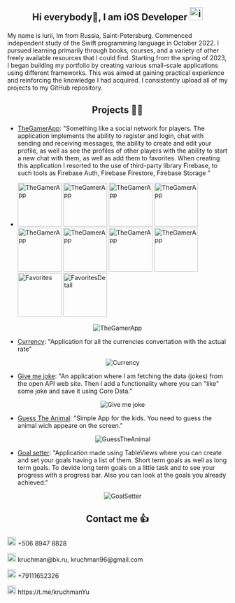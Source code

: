 
## <p align="center"> Hi everybody🤟, I am iOS Developer   <img src="appleLogo.png" alt="image" width="30" height="30" />

My name is Iurii, Im from Russia, Saint-Petersburg. Commenced independent study of the Swift programming language in October 2022. I pursued learning primarily through books, courses, and a variety of other freely available resources that I could find. Starting from the spring of 2023, I began building my portfolio by creating various small-scale applications using different frameworks. This was aimed at gaining practical experience and reinforcing the knowledge I had acquired. I consistently upload all of my projects to my GitHub repository.

## <p align="center"> Projects 🧑‍💻

- [TheGamerApp](https://github.com/kruchman/TheGamerApp): "Something like a social network for players. The application implements the ability to register and login, chat with sending and receiving messages, the ability to create and edit your profile, as well as see the profiles of other players with the ability to start a new chat with them, as well as add them to favorites. When creating this application I resorted to the use of third-party library Firebase, to such tools as Firebase Auth, Firebase Firestore, Firebase Storage "
- 
  <p align="leading">
     <img src="The Gamer App Content/FirstScreen.png" alt="TheGamerApp" width="100" />
    <img src="The Gamer App Content/GameSelection.png" alt="TheGamerApp" width="100" />
  <img src="The Gamer App Content/ProfileSetting1.png" alt="TheGamerApp" width="100" />
  <img src="The Gamer App Content/ProfileSetting2.png" alt="TheGamerApp" width="100" />
  <img src="The Gamer App Content/Profile.png" alt="TheGamerApp" width="100" />
  <img src="The Gamer App Content/UsersList.png" alt="TheGamerApp" width="100" />
  <img src="The Gamer App Content/UserDetail.png" alt="TheGamerApp" width="100" />
  <img src="The Gamer App Content/Chat.png" alt="TheGamerApp" width="100" />
  <img src="The Gamer App Content/Favorites.png" alt="Favorites" width="100" />
  <img src="The Gamer App Content/FavoritesDetail.png" alt="FavoritesDetail" width="100" />
</p>
  
  <p align="center">
  <img src="The Gamer App Content/TheGamerApp.gif" alt="TheGamerApp" />
</p>

- [Currency](https://github.com/kruchman/Currency): "Application for all the currencies convertation with the actual rate"

  <p align="center">
  <img src="Currency.gif2.gif" alt="Currency" />
</p>

- [Give me joke](https://github.com/kruchman/Give-me-joke): "An application where I am fetching the data (jokes) from the open API web site. Then I add a functionality where you can "like" some joke and save it using Core Data."

  <p align="center">
  <img src="GiveMeJoke.gif2.gif" alt="Give me joke" />
</p>

- [Guess The Animal](https://github.com/kruchman/Guess-The-Animal): "Simple App for the kids. You need to guess the animal wich appeare on the screen."

  <p align="center">
  <img src="guessTheAnumalGif.gif" alt="GuessTheAnimal" />
</p>

- [Goal setter](https://github.com/kruchman/Goal-setter): "Application made using TableViews where you can create and set your goals having a list of them. Short term goals as well as long term goals. To devide long term goals on a little task and to see your progress with a progress bar. Also you can look at the goals you already achieved."

  <p align="center">
  <img src="GoalSetter.gif2.gif" alt="GoalSetter" />
</p>

## <p align="center"> Contact me 👍

 <p>
  <img src="phone.png" alt="Phone number" width="20" height="20" />
  +506 8947 8828
</p>
<p>
  <img src="mail.png" alt="Mail" width="20" height="20" />
  kruchman@bk.ru, kruchman96@gmail.com
</p>
<p>
  <img src="WhatsApp.png" alt="WhatsApp" width="20" height="20" />
  +79111652326
</p>
<p>
  <img src="telegram.png" alt="Telegram" width="20" height="20" />
  https://t.me/kruchmanYu
</p>
